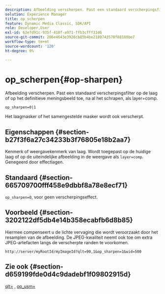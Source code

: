 ```yaml
---
description: Afbeelding verscherpen. Past een standaard verscherpingsfilter op de laag of op het definitieve meningsbeeld toe, na al het schrapen, als layer=comp.
solution: Experience Manager
title: op_scherpen
feature: Dynamic Media Classic, SDK/API
role: Developer,User
exl-id: 62e7d91c-935f-410f-a971-ffb3cfff31d6
source-git-commit: 206e4643e3926cb85b4be2189743578f88180be7
workflow-type: tm+mt
source-wordcount: '120'
ht-degree: 0%

---
```


# op_scherpen{#op-sharpen}

Afbeelding verscherpen. Past een standaard verscherpingsfilter op de laag of op het definitieve meningsbeeld toe, na al het schrapen, als layer=comp.

`op_sharpen=0|1`

Het laagmasker of het samengestelde masker wordt ook verscherpt.

## Eigenschappen {#section-b27f3f6a27c34233b3f76805e18b2aa7}

Kenmerk of weergavekenmerk van laag. Wordt toegepast op de huidige laag of op de uiteindelijke afbeelding in de weergave als `layer=comp`. Genegeerd door effectlagen.

## Standaard {#section-665709700fff458e9dbbf8a78e8ecf71}

`op_sharpen=0`, voor geen verscherpingseffect.

## Voorbeeld {#section-3202122df5db4e14b358ecabfb6d8b85}

Hiermee compenseert u de lichte vervaging die wordt veroorzaakt door het resamplen van de afbeelding. De JPEG-kwaliteit neemt ook toe om extra JPEG-artefacten langs de verscherpte randen te voorkomen.

`http://server/myRootId/myImageId?qlt=90,1&op_sharpen=1&wid=500`

## Zie ook {#section-d659199fde0d4c9dadebf1f09802915d}

[qlt=](../../../../../is-api/http-ref/image-serving-api-ref/c-http-protocol-reference/c-command-reference/r-is-http-qlt.md#reference-f69ed0758c784b0385d979820546d352) ,  [op_usm=](../../../../../is-api/http-ref/image-serving-api-ref/c-http-protocol-reference/c-command-reference/r-op-sharpen.md#reference-c32573230c6140f883efdaa201ea8541)
